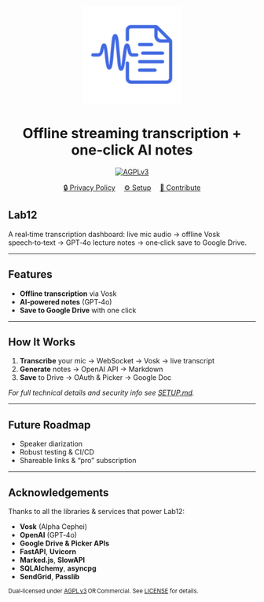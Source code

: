 <p align="center">
  <picture>
    <source media="(prefers-color-scheme: dark)" srcset="static/favicon/web-app-manifest-512x512.png" width="200">
    <img alt="lab12-logo" src="static/favicon/web-app-manifest-512x512.png" width="200">
  </picture>
</p>

<h1 align="center">Offline streaming transcription + one‑click AI notes</h1>

<p>
  <div align="center">
    <a href="LICENSE"><img src="https://img.shields.io/badge/License-AGPL%20v3-blue.svg" alt="AGPLv3" /></a>
  </div>
</p>
<p align="center">
  <a href="PRIVACY.md">🔒 Privacy Policy</a>&emsp;
  <a href="SETUP.md">⚙️ Setup</a>&emsp;
  <a href="CONTRIBUTING.md">🤝 Contribute</a>
</p>

## Lab12

A real‑time transcription dashboard: live mic audio → offline Vosk speech‑to‑text → GPT‑4o lecture notes → one‑click save to Google Drive.

---

## Features

- **Offline transcription** via Vosk
- **AI‑powered notes** (GPT‑4o)
- **Save to Google Drive** with one click

---

## How It Works

1. **Transcribe** your mic → WebSocket → Vosk → live transcript
2. **Generate** notes → OpenAI API → Markdown
3. **Save** to Drive → OAuth & Picker → Google Doc

_For full technical details and security info see [SETUP.md](SETUP.md)._

---

## Future Roadmap

- Speaker diarization
- Robust testing & CI/CD
- Shareable links & “pro” subscription

---

## Acknowledgements

Thanks to all the libraries & services that power Lab12:

- **Vosk** (Alpha Cephei)
- **OpenAI** (GPT‑4o)
- **Google Drive & Picker APIs**
- **FastAPI**, **Uvicorn**
- **Marked.js**, **SlowAPI**
- **SQLAlchemy**, **asyncpg**
- **SendGrid**, **Passlib**

<sup>Dual‑licensed under [AGPL v3](https://www.gnu.org/licenses/agpl-3.0.html) OR Commercial. See [LICENSE](LICENSE) for details.</sup>
